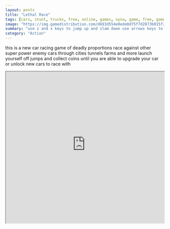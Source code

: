 ```yaml
---
layout: posts
title: "Lethal Race"
tags: [cars, stunt, trucks, free, online, games, oyna, game, free, games, play, play, games]
image: "https://img.gamedistribution.com/d693d554e0ede0d75f7d2873b015f228.jpg"
summary: "use z and x keys to jump up and slam down use arrows keys to drive and balance  free online games oyna game free games play play games"
category: "Action"
---
```


this is a new car racing game of deadly proportions race against other super power enemy cars through cities tunnels farms and more launch yourself off jumps and collect coins until you are able to upgrade your car or unlock new cars to race with

<iframe width="100%" height="480px;" src="https://flash.gamedistribution.com?game=d693d554e0ede0d75f7d2873b015f228"></iframe>